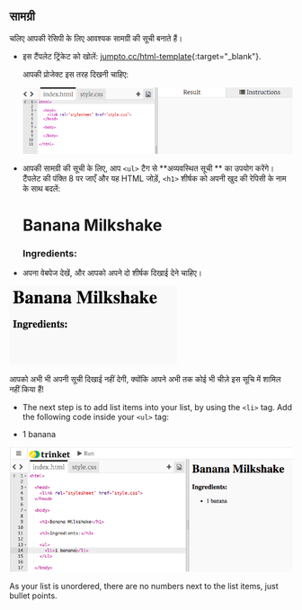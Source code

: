 ## सामग्री

चलिए आपकी रेसिपी के लिए आवश्यक सामग्री की सूची बनाते हैं।

+ इस टैंपलेट ट्रिंकेट को खोलें: [jumpto.cc/html-template](http://jumpto.cc/html-template){:target="_blank"}.
    
    आपकी प्रोजेक्ट इस तरह दिखनी चाहिए:
    
    ![स्क्रीनशॉट](images/recipe-starter.png)

+ आपकी सामग्री की सूची के लिए, आप `<ul>` टैग से **अव्यवस्थित सूची ** का उपयोग करेंगे। टैंपलेट की पंक्ति 8 पर जाएँ और यह HTML जोड़ें, `<h1>` शीर्षक को अपनी खुद की रेपिसी के नाम के साथ बदलें:

    <h1>Banana Milkshake</h1>
    
    <h3>Ingredients:</h3>
    
    <ul>
    
    </ul>
    

+ अपना वेबपेज देखें, और आपको अपने दो शीर्षक दिखाई देने चाहिए।

![screenshot](images/recipe-headings.png)

आपको अभी भी अपनी सूची दिखाई नहीं देगी, क्योंकि आपने अभी तक कोई भी चीज़े इस सूचि में शामिल नहीं किया हैं!

+ The next step is to add list items into your list, by using the `<li>` tag. Add the following code inside your `<ul>` tag:

    <li>1 banana</li>
    

![स्क्रीनशॉट](images/recipe-ul.png)

As your list is unordered, there are no numbers next to the list items, just bullet points.